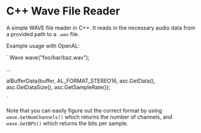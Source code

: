 # C++ Wave File Reader
A simple WAVE file reader in C++. It reads in the necessary audio data from a provided path to a `.wav` file.

Example usage with OpenAL:

`
Wave wave("foo/bar/baz.wav");

...

alBufferData(buffer, AL_FORMAT_STEREO16, asc.GetData(), asc.GetDataSize(), asc.GetSampleRate());

`

Note that you can easily figure out the correct format by using `wave.GetNumChannels()` which returns the number of channels,
and `wave.GetBPS()` which returns the bits per sample.
